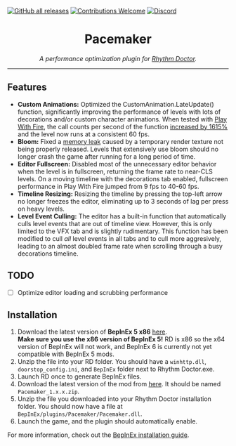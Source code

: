 [![GitHub all releases](https://img.shields.io/github/downloads/RandomGuyJCI/Pacemaker/total)](https://github.com/RandomGuyJCI/Pacemaker/releases/latest)
[![Contributions Welcome](https://img.shields.io/badge/contributions-welcome-brightgreen.svg?style=flat)](https://github.com/RandomGuyJCI/RDGameplayPatches/issues)
[![Discord](https://img.shields.io/discord/296802696243970049?color=%235865F2&label=discord&logo=Discord&logoColor=%23ffffff)](https://discord.gg/rhythmdr)

<div align="center">
  <h1>Pacemaker</h1>
  <i>A performance optimization plugin for <a href="https://rhythmdr.com">Rhythm Doctor</a>.</i>
</div>

---

## Features

- **Custom Animations:** Optimized the CustomAnimation.LateUpdate() function, significantly improving the performance of levels with lots of decorations and/or custom character animations. When tested with [Play With Fire](https://codex.rhythm.cafe/play-wit-hqHVhSHwfyH.rdzip), the call counts per second of the function [increased by 1615%](https://i.imgur.com/uVos6KK.png) and the level now runs at a consistent 60 fps.
- **Bloom:** Fixed a [memory leak](https://cdn.discordapp.com/attachments/751852834320023593/1004421730107924510/unknown.png) caused by a temporary render texture not being properly released. Levels that extensively use bloom should no longer crash the game after running for a long period of time.
- **Editor Fullscreen:** Disabled most of the unnecessary editor behavior when the level is in fullscreen, returning the frame rate to near-CLS levels. On a moving timeline with the decorations tab enabled, fullscreen performance in Play With Fire jumped from 9 fps to 40-60 fps.
- **Timeline Resizing:** Resizing the timeline by pressing the top-left arrow no longer freezes the editor, eliminating up to 3 seconds of lag per press on heavy levels.
- **Level Event Culling:** The editor has a built-in function that automatically culls level events that are out of timeline view. However, this is only limited to the VFX tab and is slightly rudimentary. This function has been modified to cull *all* level events in all tabs and to cull more aggresively, leading to an almost doubled frame rate when scrolling through a busy decorations timeline.

## TODO
- [ ] Optimize editor loading and scrubbing performance

## Installation
1. Download the latest version of **BepInEx 5 x86** [here](https://github.com/BepInEx/BepInEx/releases/latest). \
**Make sure you use the x86 version of BepInEx 5!** RD is x86 so the x64 version of BepInEx will not work, and BepInEx 6 is currently not yet compatible with BepInEx 5 mods.
2. Unzip the file into your RD folder. You should have a `winhttp.dll`, `doorstop_config.ini`, and `BepInEx` folder next to Rhythm Doctor.exe.
3. Launch RD once to generate BepInEx files.
4. Download the latest version of the mod from [here](https://github.com/RandomGuyJCI/Pacemaker/releases). It should be named `Pacemaker_1.x.x.zip`.
5. Unzip the file you downloaded into your Rhythm Doctor installation folder. You should now have a file at `BepInEx/plugins/Pacemaker/Pacemaker.dll`.
6. Launch the game, and the plugin should automatically enable.

For more information, check out the [BepInEx installation guide](https://docs.bepinex.dev/articles/user_guide/installation/index.html).
